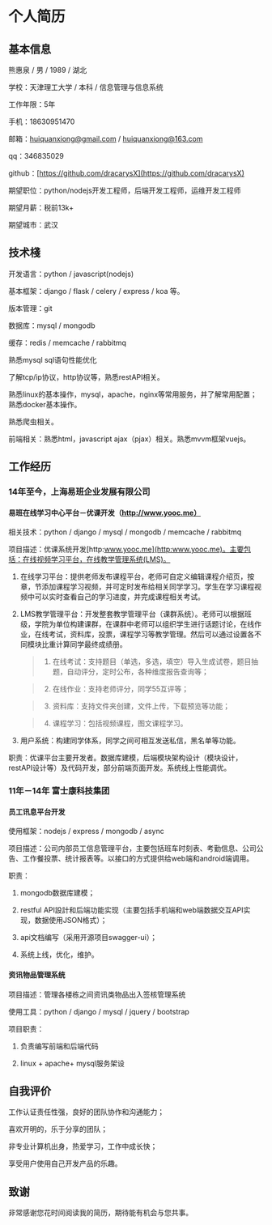 # 个人简历

## 基本信息

熊惠泉 / 男 / 1989 / 湖北

学校：天津理工大学 / 本科 / 信息管理与信息系统

工作年限：5年

手机：18630951470

邮箱：huiquanxiong@gmail.com / huiquanxiong@163.com

qq：346835029

github：[https://github.com/dracarysX](https://github.com/dracarysX)

期望职位：python/nodejs开发工程师，后端开发工程师，运维开发工程师

期望月薪：税前13k+

期望城市：武汉

## 技术棧

开发语言：python / javascript(nodejs)

基本框架：django / flask / celery / express / koa 等。

版本管理：git

数据库：mysql / mongodb

缓存：redis  /  memcache  /  rabbitmq

熟悉mysql sql语句性能优化

了解tcp/ip协议，http协议等，熟悉restAPI相关。

熟悉linux的基本操作，mysql，apache，nginx等常用服务，并了解常用配置；熟悉docker基本操作。

熟悉爬虫相关。

前端相关：熟悉html，javascript ajax（pjax）相关。熟悉mvvm框架vuejs。

## 工作经历

### 14年至今，上海易班企业发展有限公司

#### 易班在线学习中心平台－优课开发（http://www.yooc.me）

相关技术：python  /  django / mysql  /  mongodb  /  memcache  /  rabbitmq

项目描述：优课系统开发[http:www.yooc.me](http:www.yooc.me)。主要包括：在线视频学习平台，在线教学管理系统(LMS)。

1. 在线学习平台：提供老师发布课程平台，老师可自定义编辑课程介绍页，按章，节添加课程学习视频，并可定时发布给相关同学学习。学生在学习课程视频中可以实时查看自己的学习进度，并完成课程相关考试。

2. LMS教学管理平台：开发整套教学管理平台（课群系统）。老师可以根据班级，学院为单位构建课群，在课群中老师可以组织学生进行话题讨论，在线作业，在线考试，资料库，投票，课程学习等教学管理。然后可以通过设置各不同模块比重计算同学最终成绩册。

    >1. 在线考试：支持题目（单选，多选，填空）导入生成试卷，题目抽题，自动评分，定时公布，各种维度报告查询等；

    >2. 在线作业：支持老师评分，同学55互评等；

    >3. 资料库：支持文件夹创建，文件上传，下载预览等功能；

    >4. 课程学习：包括视频课程，图文课程学习。

3. 用户系统：构建同学体系，同学之间可相互发送私信，黑名单等功能。

职责：优课平台主要开发者。数据库建模，后端模块架构设计（模块设计，restAPI设计等）及代码开发，部分前端页面开发。系统线上性能调优。

### 11年－14年 富士康科技集团

#### 员工讯息平台开发

使用框架：nodejs / express / mongodb / async

项目描述：公司内部员工信息管理平台，主要包括班车时刻表、考勤信息、公司公告、工作餐投票、统计报表等。以接口的方式提供给web端和android端调用。

职责：

1. mongodb数据库建模；

2. restful API設計和后端功能实现（主要包括手机端和web端数据交互API实现，数据使用JSON格式）；

3. api文档编写（采用开源项目swagger-ui）；

4. 系统上线，优化，维护。

#### 资讯物品管理系统

项目描述：管理各楼栋之间资讯类物品出入签核管理系统

使用工具：python / django / mysql / jquery / bootstrap

项目职责：

1. 负责编写前端和后端代码

2. linux + apache+ mysql服务架设

## 自我评价

工作认证责任性强，良好的团队协作和沟通能力；

喜欢开明的，乐于分享的团队；

非专业计算机出身，热爱学习，工作中成长快；

享受用户使用自己开发产品的乐趣。

## 致谢

非常感谢您花时间阅读我的简历，期待能有机会与您共事。
